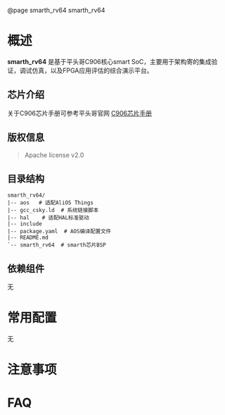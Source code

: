 @page smarth_rv64 smarth_rv64

# 概述
**smarth_rv64** 是基于平头哥C906核心smart SoC，主要用于架构寄的集成验证，调试仿真，以及FPGA应用评估的综合演示平台。

## 芯片介绍
关于C906芯片手册可参考平头哥官网 [C906芯片手册](https://www.t-head.cn/technology?icon=C906)

## 版权信息
> Apache license v2.0

## 目录结构
```tree
smarth_rv64/
|-- aos   # 适配AliOS Things
|-- gcc_csky.ld  # 系统链接脚本
|-- hal    # 适配HAL标准驱动
|-- include
|-- package.yaml  # AOS编译配置文件
|-- README.md
`-- smarth_rv64  # smarth芯片BSP
```

## 依赖组件
无

# 常用配置
无

# 注意事项

# FAQ
